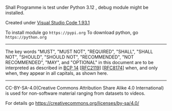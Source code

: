 Shall
Programme is test under Python 3.12 , debug module might be installed.

Created under [Visual Studio Code 1.93.1](https://code.visualstudio.com/)

To install module go `https://pypi.org` To download python, go `https://python.org`

---

The key words "MUST", "MUST NOT", "REQUIRED", "SHALL", "SHALL
NOT", "SHOULD", "SHOULD NOT", "RECOMMENDED", "NOT RECOMMENDED",
"MAY", and "OPTIONAL" in this document are to be interpreted as
described in [BCP 14](https://www.rfc-editor.org/info/bcp14) [[RFC2119](https://doi.org/10.17487/RFC2119)] [[RFC8174](https://doi.org/10.17487/RFC8174)] when, and only when, they
appear in all capitals, as shown here.

---

CC-BY-SA-4.0(Creative Commons Attribution Share Alike 4.0 International) is used for non-software material ranging from datasets to videos.

For details go https://creativecommons.org/licenses/by-sa/4.0/
